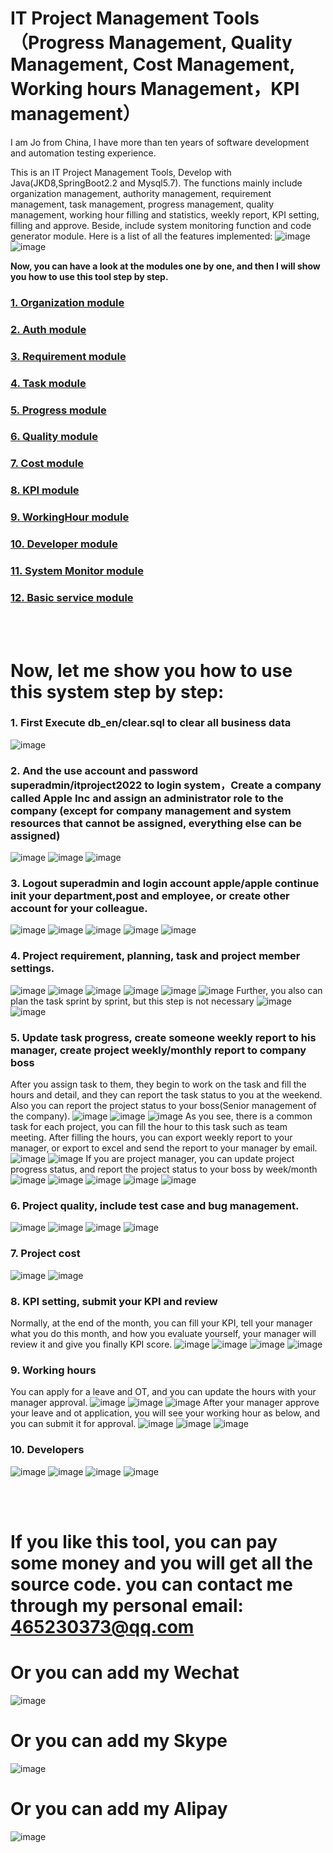 # IT Project Management Tools（Progress Management, Quality Management, Cost Management, Working hours Management，KPI management）
I am Jo from China, I have more than ten years of software development and automation testing experience.

This is an IT Project Management Tools, Develop with Java(JKD8,SpringBoot2.2 and Mysql5.7). The functions mainly include organization management, authority management, requirement management, task management, progress management, quality management, working hour filling and statistics, weekly report, KPI setting, filling and approve. Beside, include system monitoring function and code generator module. Here is a list of all the features implemented:
![image](https://github.com/user-attachments/assets/ea6468b3-0db4-4e05-b168-0631d12b6c11)
![image](https://github.com/user-attachments/assets/6b13f06b-d1e2-40c2-9381-419ff1cbea3e)





<b>Now, you can have a look at the modules one by one, and then I will show you how to use this tool step by step.</b>
### <a href="https://github.com/jovic2017/itproject-management/blob/main/01.Organization.md" target="_blank">1. Organization module</a>
### <a href="https://github.com/jovic2017/itproject-management/blob/main/02.Auth.md" target="_blank">2. Auth module</a>
### <a href="https://github.com/jovic2017/itproject-management/blob/main/03.Requirement.md" target="_blank">3. Requirement module</a>
### <a href="https://github.com/jovic2017/itproject-management/blob/main/04.Task.md" target="_blank">4. Task module</a>
### <a href="https://github.com/jovic2017/itproject-management/blob/main/05.Progress.md" target="_blank">5. Progress module</a>
### <a href="https://github.com/jovic2017/itproject-management/blob/main/06.Quality.md" target="_blank">6. Quality module</a>
### <a href="https://github.com/jovic2017/itproject-management/blob/main/07.Cost.md" target="_blank">7. Cost module</a>
### <a href="https://github.com/jovic2017/itproject-management/blob/main/08.KPI.md" target="_blank">8. KPI module</a>
### <a href="https://github.com/jovic2017/itproject-management/blob/main/09.WorkingHour.md" target="_blank">9. WorkingHour module</a>
### <a href="https://github.com/jovic2017/itproject-management/blob/main/10.Developer.md" target="_blank">10. Developer module</a>
### <a href="https://github.com/jovic2017/itproject-management/blob/main/11.SystemMonitor.md" target="_blank">11. System Monitor module</a>
### <a href="https://github.com/jovic2017/itproject-management/blob/main/12.BasicService.md" target="_blank">12. Basic service module</a>



<br><br>
# <b>Now, let me show you how to use this system step by step:</b>
### 1. First Execute db_en/clear.sql to clear all business data
![image](https://github.com/user-attachments/assets/8b85343e-0590-43a6-8c5c-7d40e70295ea)

### 2. And the use account and password superadmin/itproject2022 to login system，Create a company called Apple Inc and assign an administrator role to the company (except for company management and system resources that cannot be assigned, everything else can be assigned)
![image](https://github.com/user-attachments/assets/bef9a004-e639-447e-84a5-512290d839b8)
![image](https://github.com/user-attachments/assets/ea4b46d2-fe85-4efd-a398-e55f179aa9d3)
![image](https://github.com/user-attachments/assets/20443240-e7f8-4d5e-9361-647c2e5b7d3e)


### 3. Logout superadmin and login account apple/apple  continue init your department,post and employee, or create other account for your colleague.
![image](https://github.com/user-attachments/assets/c67b952b-4fa7-40b7-91dd-95c5f6720c6e)
![image](https://github.com/user-attachments/assets/e8a12c50-dbf6-4fe5-91c6-3fc77f0b4485)
![image](https://github.com/user-attachments/assets/05bbc9ed-7112-4231-a2fd-698bea97ecb7)
![image](https://github.com/user-attachments/assets/4bff06f1-5903-47c1-8e23-63658e424da7)
![image](https://github.com/user-attachments/assets/622df554-f972-4aba-a2cd-2d60d27b2aca)


### 4. Project requirement, planning, task and project member settings.
![image](https://github.com/user-attachments/assets/59b8ad21-c3f9-4aff-b490-de9be5333f6a)
![image](https://github.com/user-attachments/assets/0a0482d1-f9dd-440c-8a59-7dcc8af7a0fd)
![image](https://github.com/user-attachments/assets/17548f63-1728-4f0b-9213-eb10977a3233)
![image](https://github.com/user-attachments/assets/7fb5b600-540f-4896-971c-25ae43d49db1)
![image](https://github.com/user-attachments/assets/f326c203-1c67-4a85-b382-c24b0a4b7c62)
![image](https://github.com/user-attachments/assets/7fd29326-0be2-4fa1-9ce7-0235f179c315)
Further, you also can plan the task sprint by sprint, but this step is not necessary
![image](https://github.com/user-attachments/assets/d15c2af3-1e00-4690-9cb1-ce8b992f4b53)
![image](https://github.com/user-attachments/assets/3182b1cf-81b8-4c5a-a3f4-2853916b7855)


### 5. Update task progress, create someone weekly report to his manager, create project weekly/monthly report to company boss
After you assign task to them, they begin to work on the task and fill the hours and detail, and they can report the task status to you at the weekend. Also you can report the project status to your boss(Senior management of the company).
![image](https://github.com/user-attachments/assets/1492709c-e5e7-4a77-9cd4-ef67646a771e)
![image](https://github.com/user-attachments/assets/b51723a4-013c-4c5a-899b-596a4af1b6ad)
![image](https://github.com/user-attachments/assets/fafb9e45-e3c5-44cb-9144-3122f1b3021c)
As you see, there is a common task for each project, you can fill the hour to this task such as team meeting. After filling the hours, you can export weekly report to your manager, or export to excel and send the report to your manager by email.
![image](https://github.com/user-attachments/assets/6474eb7c-5ecf-40dd-9f95-13e64b3a5c73)
![image](https://github.com/user-attachments/assets/77df2e0d-c520-46e9-934d-e224a5711587)
If you are project manager, you can update project progress status, and report the project status to your boss by week/month
![image](https://github.com/user-attachments/assets/1a69605b-92fd-4003-b7dc-3d7e6f47f243)
![image](https://github.com/user-attachments/assets/18e0136b-24cc-4abc-9e71-7c6a24c1d218)
![image](https://github.com/user-attachments/assets/25186e35-1ef3-40ac-81d2-ff0c1c7a17df)
![image](https://github.com/user-attachments/assets/9729a9ea-35f2-46d1-ba8b-8074c48badae)
![image](https://github.com/user-attachments/assets/0de50e16-3f9b-4b99-8aae-47556cc4e122)

### 6. Project quality, include test case and bug management.
![image](https://github.com/user-attachments/assets/d070f3e5-044a-455c-a540-7302336e1622)
![image](https://github.com/user-attachments/assets/78d8b2ce-76c6-4c32-a07e-e5587512e2d8)
![image](https://github.com/user-attachments/assets/3d961c98-f24b-47e6-a87a-44c7c174da8f)
![image](https://github.com/user-attachments/assets/ee3c06df-e980-41b4-b9b6-b5094834d260)


### 7. Project cost
![image](https://github.com/user-attachments/assets/6a0386bb-d3a4-4ec9-8964-e16370f213cb)
![image](https://github.com/user-attachments/assets/2a1db219-da13-4704-ba92-c2a01b30d50f)


### 8. KPI setting, submit your KPI and review
Normally, at the end of the month, you can fill your KPI, tell your manager what you do this month, and how you evaluate yourself, your manager will review it and give you finally KPI score.
![image](https://github.com/user-attachments/assets/e3945531-b7d9-43fe-a1f5-d51efe2cad2c)
![image](https://github.com/user-attachments/assets/907fbc3a-ce7d-45c8-b911-06557dc05e32)
![image](https://github.com/user-attachments/assets/710a5988-9c90-4fa7-a603-d0053e1b48bc)
![image](https://github.com/user-attachments/assets/d9eec971-9fe3-44d1-a975-67f9c166a332)

### 9. Working hours
You can apply for a leave and OT, and you can update the hours with your manager approval.
![image](https://github.com/user-attachments/assets/dfdaee9e-d901-4ff9-bdbb-215c3c340425)
![image](https://github.com/user-attachments/assets/ed4fc4d4-b4d7-45d1-a83d-1bb5524f4e1a)
![image](https://github.com/user-attachments/assets/56e3e2a1-700b-4c79-9b4d-49bed5cec506)
After your manager approve your leave and ot application, you will see your working hour as below, and you can submit it for approval.
![image](https://github.com/user-attachments/assets/5a30a918-35ac-4708-920a-be992db7957d)
![image](https://github.com/user-attachments/assets/7b3d2c94-0cc8-4402-8017-f0a7581a1b8a)
![image](https://github.com/user-attachments/assets/486cdc70-98e7-44cc-830f-7b848b14dce0)

### 10. Developers
![image](https://github.com/user-attachments/assets/56f3ea63-af14-481b-ad43-f8c21a158cd4)
![image](https://github.com/user-attachments/assets/29924e3c-fec8-4128-b5e5-e8e4a53dc518)
![image](https://github.com/user-attachments/assets/c8d5e9c9-c16e-46d0-9d05-38a73174cc58)
![image](https://github.com/user-attachments/assets/d7d88bb3-106a-432c-9dfb-da374608151f)


<br><br>

# <b>If you like this tool, you can pay some money and you will get all the source code. you can contact me through my personal email: 465230373@qq.com</b>
# <b>Or you can add my Wechat</b>

![image](https://github.com/user-attachments/assets/be5f87af-e68b-4694-bd7c-c663d95a5216)

# <b>Or you can add my Skype</b>

![image](https://github.com/user-attachments/assets/6905b386-1c9e-461b-84c4-5fb166ce8311)

# <b>Or you can add my Alipay</b>

![image](https://github.com/user-attachments/assets/abb56971-c356-4a51-b44c-be8f8b441995)



